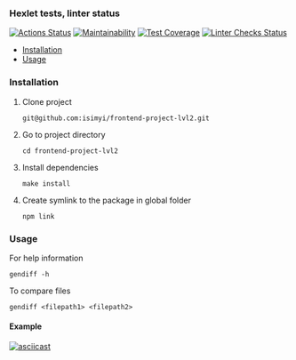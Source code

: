 ### Hexlet tests, linter status
[![Actions Status](https://github.com/isimyi/frontend-project-lvl2/workflows/hexlet-check/badge.svg)](https://github.com/isimyi/frontend-project-lvl2/actions)
[![Maintainability](https://api.codeclimate.com/v1/badges/bb437bb7da822b73fd05/maintainability)](https://codeclimate.com/github/isimyi/frontend-project-lvl2/maintainability)
[![Test Coverage](https://api.codeclimate.com/v1/badges/bb437bb7da822b73fd05/test_coverage)](https://codeclimate.com/github/isimyi/frontend-project-lvl2/test_coverage)
[![Linter Checks Status](https://github.com/isimyi/frontend-project-lvl2/actions/workflows/nodejs.yml/badge.svg)](https://github.com/isimyi/frontend-project-lvl2/actions/workflows/nodejs.yml)

- [Installation](#inslattalion)
- [Usage](#usage)

### Installation
1. Clone project 
    ```
    git@github.com:isimyi/frontend-project-lvl2.git
    ```
2. Go to project directory
    ```
    cd frontend-project-lvl2
    ```
3. Install dependencies
    ```
    make install
    ```
4. Create symlink to the package in global folder
    ```
    npm link
    ```
   
### Usage
For help information

    gendiff -h

To compare files

    gendiff <filepath1> <filepath2>

#### Example
[![asciicast](https://asciinema.org/a/HbyFAvRA8PHMMJ1XVFPixixN1.svg)](https://asciinema.org/a/HbyFAvRA8PHMMJ1XVFPixixN1)
